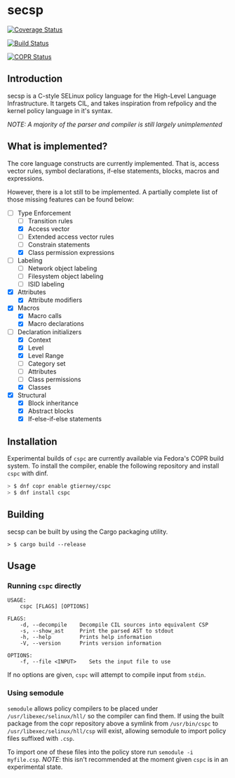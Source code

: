 # secsp

[![Coverage Status](https://coveralls.io/repos/github/garyttierney/rust-csp/badge.svg?branch=master)](https://coveralls.io/github/garyttierney/rust-csp?branch=master)

[![Build Status](https://travis-ci.org/garyttierney/rust-csp.svg?branch=master)](https://travis-ci.org/garyttierney/rust-csp)

[![COPR Status](https://copr.fedorainfracloud.org/coprs/gtierney/cspc/package/cspc/status_image/last_build.png)](https://copr.fedorainfracloud.org/coprs/gtierney/cspc/)

## Introduction

secsp is a C-style SELinux policy language for the High-Level Language Infrastructure.  It targets CIL, and takes inspiration from
refpolicy and the kernel policy language in it's syntax.

*NOTE: A majority of the parser and compiler is still largely unimplemented*

## What is implemented?

The core language constructs are currently implemented.  That is,
access vector rules, symbol declarations, if-else statements, blocks, macros and expressions.

However, there is a lot still to be implemented.  A partially complete list of those missing features can be found below:

* [ ] Type Enforcement
   * [ ] Transition rules
   * [x] Access vector
   * [ ] Extended access vector rules
   * [ ] Constrain statements
   * [x] Class permission expressions
* [ ] Labeling
   * [ ] Network object labeling
   * [ ] Filesystem object labeling
   * [ ] ISID labeling
* [x] Attributes
   * [x] Attribute modifiers
* [x] Macros
    * [x] Macro calls
    * [x] Macro declarations
* [ ] Declaration initializers
   * [x] Context
   * [x] Level
   * [x] Level Range
   * [ ] Category set
   * [ ] Attributes
   * [ ] Class permissions
   * [x] Classes
* [x] Structural
   * [x] Block inheritance
   * [x] Abstract blocks
   * [x] If-else-if-else statements

## Installation

Experimental builds of `cspc` are currently available via Fedora's COPR build system.  To install the compiler, enable the following repository and install `cspc` with dinf.

```sh
> $ dnf copr enable gtierney/cspc
> $ dnf install cspc
```

## Building

secsp can be built by using the Cargo packaging utility.

```shell
> $ cargo build --release
```

## Usage

### Running `cspc` directly

```
USAGE:
    cspc [FLAGS] [OPTIONS]

FLAGS:
    -d, --decompile    Decompile CIL sources into equivalent CSP
    -s, --show_ast     Print the parsed AST to stdout
    -h, --help         Prints help information
    -V, --version      Prints version information

OPTIONS:
    -f, --file <INPUT>    Sets the input file to use
```

If no options are given, `cspc` will attempt to compile input from `stdin`.

### Using semodule

`semodule` allows policy compilers to be placed under `/usr/libexec/selinux/hll/` so the compiler can find them.  If using the built package from the copr repository above a symlink from `/usr/bin/cspc` to `/usr/libexec/selinux/hll/csp` will exist, allowing semodule to import policy files suffixed with `.csp`.

To import one of these files into the policy store run `semodule -i myfile.csp`.  *NOTE*: this isn't recommended at the moment given `cspc` is in an experimental state.